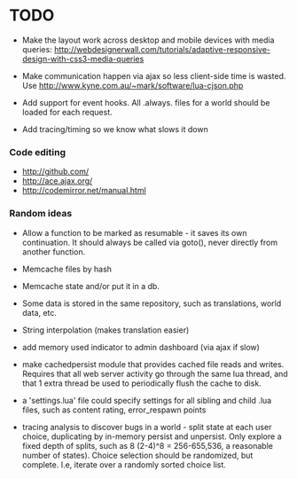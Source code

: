 # TODO



* Make the layout work across desktop and mobile devices with media queries: 
	http://webdesignerwall.com/tutorials/adaptive-responsive-design-with-css3-media-queries
* Make communication happen via ajax so less client-side time is wasted. Use http://www.kyne.com.au/~mark/software/lua-cjson.php
* Add support for event hooks. All .always. files for a world should be loaded for each request.

* Add tracing/timing so we know what slows it down

### Code editing

* http://github.com/
* http://ace.ajax.org/
* http://codemirror.net/manual.html


### Random ideas

* Allow a function to be marked as resumable - it saves its own continuation. It should always be called via goto(), never directly from another function.
* Memcache files by hash
* Memcache state and/or put it in a db.
* Some data is stored in the same repository, such as translations, world data, etc. 
* String interpolation (makes translation easier)
* add memory used indicator to admin dashboard (via ajax if slow)
* make cachedpersist module that provides cached file reads and writes. Requires that all web server activity go through the same lua thread, and that 1 extra thread be used to periodically flush the cache to disk. 

* a 'settings.lua' file could specify settings for all sibling and child .lua files, such as content rating, error_respawn points

* tracing analysis to discover bugs in a world - split state at each user choice, duplicating by in-memory persist and unpersist. Only explore a fixed depth of splits, such as 8 (2-4)^8 = 256-655,536, a reasonable number of states). Choice selection should be randomized, but complete. I.e, iterate over a randomly sorted choice list.

